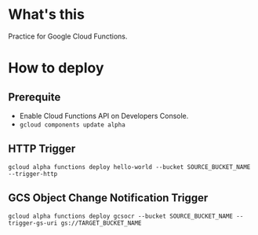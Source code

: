# What's this

Practice for Google Cloud Functions.

# How to deploy

## Prerequite

- Enable Cloud Functions API on Developers Console.
- `gcloud components update alpha`

## HTTP Trigger

```
gcloud alpha functions deploy hello-world --bucket SOURCE_BUCKET_NAME --trigger-http
```

## GCS Object Change Notification Trigger

```
gcloud alpha functions deploy gcsocr --bucket SOURCE_BUCKET_NAME --trigger-gs-uri gs://TARGET_BUCKET_NAME
```
